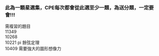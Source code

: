 ### 此為一顆星選集，CPE每次都會從此選至少一題，為送分題，一定要會!!!
需複習的題目  
11349  
10268  
10221 pi 餘弦定理   
10409 需要強大的圖形想像力  
